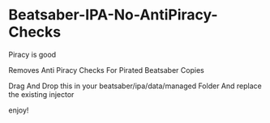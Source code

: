 # Beatsaber-IPA-No-AntiPiracy-Checks
Piracy is good

Removes Anti Piracy Checks For Pirated Beatsaber Copies

Drag And Drop this in your beatsaber/ipa/data/managed Folder And replace the existing injector 

enjoy!
